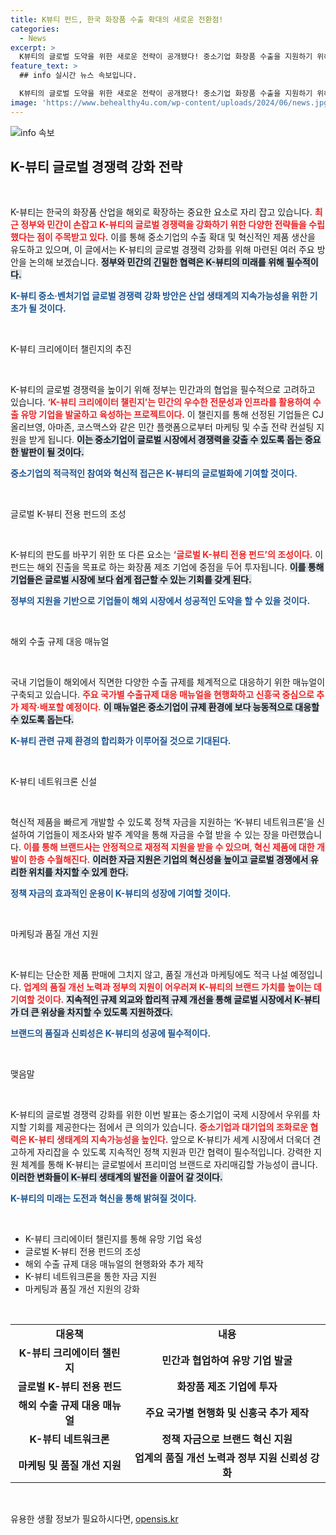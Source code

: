 ```yaml
---
title: K뷰티 펀드, 한국 화장품 수출 확대의 새로운 전환점!
categories:
  - News
excerpt: >
  K뷰티의 글로벌 도약을 위한 새로운 전략이 공개됐다! 중소기업 화장품 수출을 지원하기 위해 민관이 협력, 크리에이터 챌린지와 전용 펀드 조성 등 다채로운 방안을 마련했다. K뷰티의 미래가 기대되는 순간이다!
feature_text: >
  ## info 실시간 뉴스 속보입니다.

  K뷰티의 글로벌 도약을 위한 새로운 전략이 공개됐다! 중소기업 화장품 수출을 지원하기 위해 민관이 협력, 크리에이터 챌린지와 전용 펀드 조성 등 다채로운 방안을 마련했다. K뷰티의 미래가 기대되는 순간이다!
image: 'https://www.behealthy4u.com/wp-content/uploads/2024/06/news.jpg'
---
```


<p><img src="https://www.behealthy4u.com/wp-content/uploads/2024/06/news.jpg" alt="info 속보" /></p>

<h2 data-ke-size="size26">K-뷰티 글로벌 경쟁력 강화 전략</h2>

<p data-ke-size="size16">&nbsp;</p>

<p>K-뷰티는 한국의 화장품 산업을 해외로 확장하는 중요한 요소로 자리 잡고 있습니다. <b><span style="color: #ee2323;">최근 정부와 민간이 손잡고 K-뷰티의 글로벌 경쟁력을 강화하기 위한 다양한 전략들을 수립했다는 점이 주목받고 있다.</span></b> 이를 통해 중소기업의 수출 확대 및 혁신적인 제품 생산을 유도하고 있으며, 이 글에서는 K-뷰티의 글로벌 경쟁력 강화를 위해 마련된 여러 주요 방안을 논의해 보겠습니다. <b><span style="background-color: #21538527;">정부와 민간의 긴밀한 협력은 K-뷰티의 미래를 위해 필수적이다.</span></b></p>

<p><b><span style="color: #1a5490;">K-뷰티 중소·벤처기업 글로벌 경쟁력 강화 방안은 산업 생태계의 지속가능성을 위한 기초가 될 것이다.</span></b></p>

<p data-ke-size="size16">&nbsp;</p>

<p>K-뷰티 크리에이터 챌린지의 추진</p>

<p data-ke-size="size16">&nbsp;</p>

<p>K-뷰티의 글로벌 경쟁력을 높이기 위해 정부는 민간과의 협업을 필수적으로 고려하고 있습니다. <b><span style="color: #ee2323;">‘K-뷰티 크리에이터 챌린지’는 민간의 우수한 전문성과 인프라를 활용하여 수출 유망 기업을 발굴하고 육성하는 프로젝트이다.</span></b> 이 챌린지를 통해 선정된 기업들은 CJ 올리브영, 아마존, 코스맥스와 같은 민간 플랫폼으로부터 마케팅 및 수출 전략 컨설팅 지원을 받게 됩니다. <b><span style="background-color: #21538527;">이는 중소기업이 글로벌 시장에서 경쟁력을 갖출 수 있도록 돕는 중요한 발판이 될 것이다.</span></b> </p>

<p><b><span style="color: #1a5490;">중소기업의 적극적인 참여와 혁신적 접근은 K-뷰티의 글로벌화에 기여할 것이다.</span></b></p>

<p data-ke-size="size16">&nbsp;</p>

<p>글로벌 K-뷰티 전용 펀드의 조성</p>

<p data-ke-size="size16">&nbsp;</p>

<p>K-뷰티의 판도를 바꾸기 위한 또 다른 요소는 <b><span style="color: #ee2323;">‘글로벌 K-뷰티 전용 펀드’의 조성이다.</span></b> 이 펀드는 해외 진출을 목표로 하는 화장품 제조 기업에 중점을 두어 투자됩니다. <b><span style="background-color: #21538527;">이를 통해 기업들은 글로벌 시장에 보다 쉽게 접근할 수 있는 기회를 갖게 된다.</span></b> </p>

<p><b><span style="color: #1a5490;">정부의 지원을 기반으로 기업들이 해외 시장에서 성공적인 도약을 할 수 있을 것이다.</span></b></p>

<p data-ke-size="size16">&nbsp;</p>

<p>해외 수출 규제 대응 매뉴얼</p>

<p data-ke-size="size16">&nbsp;</p>

<p>국내 기업들이 해외에서 직면한 다양한 수출 규제를 체계적으로 대응하기 위한 매뉴얼이 구축되고 있습니다. <b><span style="color: #ee2323;">주요 국가별 수출규제 대응 매뉴얼을 현행화하고 신흥국 중심으로 추가 제작·배포할 예정이다.</span></b> <b><span style="background-color: #21538527;">이 매뉴얼은 중소기업이 규제 환경에 보다 능동적으로 대응할 수 있도록 돕는다.</span></b> </p>

<p><b><span style="color: #1a5490;">K-뷰티 관련 규제 환경의 합리화가 이루어질 것으로 기대된다.</span></b></p>

<p data-ke-size="size16">&nbsp;</p>

<p>K-뷰티 네트워크론 신설</p>

<p data-ke-size="size16">&nbsp;</p>

<p>혁신적 제품을 빠르게 개발할 수 있도록 정책 자금을 지원하는 ‘K-뷰티 네트워크론’을 신설하여 기업들이 제조사와 발주 계약을 통해 자금을 수혈 받을 수 있는 장을 마련했습니다. <b><span style="color: #ee2323;">이를 통해 브랜드사는 안정적으로 재정적 지원을 받을 수 있으며, 혁신 제품에 대한 개발이 한층 수월해진다.</span></b> <b><span style="background-color: #21538527;">이러한 자금 지원은 기업의 혁신성을 높이고 글로벌 경쟁에서 유리한 위치를 차지할 수 있게 한다.</span></b> </p>

<p><b><span style="color: #1a5490;">정책 자금의 효과적인 운용이 K-뷰티의 성장에 기여할 것이다.</span></b></p>

<p data-ke-size="size16">&nbsp;</p>

<p>마케팅과 품질 개선 지원</p>

<p data-ke-size="size16">&nbsp;</p>

<p>K-뷰티는 단순한 제품 판매에 그치지 않고, 품질 개선과 마케팅에도 적극 나설 예정입니다. <b><span style="color: #ee2323;">업계의 품질 개선 노력과 정부의 지원이 어우러져 K-뷰티의 브랜드 가치를 높이는 데 기여할 것이다.</span></b> <b><span style="background-color: #21538527;">지속적인 규제 외교와 합리적 규제 개선을 통해 글로벌 시장에서 K-뷰티가 더 큰 위상을 차지할 수 있도록 지원하겠다.</span></b> </p>

<p><b><span style="color: #1a5490;">브랜드의 품질과 신뢰성은 K-뷰티의 성공에 필수적이다.</span></b></p>

<p data-ke-size="size16">&nbsp;</p>

<p>맺음말</p>

<p data-ke-size="size16">&nbsp;</p>

<p>K-뷰티의 글로벌 경쟁력 강화를 위한 이번 발표는 중소기업이 국제 시장에서 우위를 차지할 기회를 제공한다는 점에서 큰 의의가 있습니다. <b><span style="color: #ee2323;">중소기업과 대기업의 조화로운 협력은 K-뷰티 생태계의 지속가능성을 높인다.</span></b> 앞으로 K-뷰티가 세계 시장에서 더욱더 견고하게 자리잡을 수 있도록 지속적인 정책 지원과 민간 협력이 필수적입니다. 강력한 지원 체계를 통해 K-뷰티는 글로벌에서 프리미엄 브랜드로 자리매김할 가능성이 큽니다. <b><span style="background-color: #21538527;">이러한 변화들이 K-뷰티 생태계의 발전을 이끌어 갈 것이다.</span></b></p>

<p><b><span style="color: #1a5490;">K-뷰티의 미래는 도전과 혁신을 통해 밝혀질 것이다.</span></b> </p>

<p data-ke-size="size16">&nbsp;</p>

<ul>
<li>K-뷰티 크리에이터 챌린지를 통해 유망 기업 육성</li>
<li>글로벌 K-뷰티 전용 펀드의 조성</li>
<li>해외 수출 규제 대응 매뉴얼의 현행화와 추가 제작</li>
<li>K-뷰티 네트워크론을 통한 자금 지원</li>
<li>마케팅과 품질 개선 지원의 강화</li>
</ul>

<p data-ke-size="size16">&nbsp;</p>

<table>
<tr>
<td style="text-align: center; height: 17px;"><b>대응책</b></td>
<td style="text-align: center; height: 17px;"><b>내용</b></td>
</tr>
<tr>
<td style="text-align: center; height: 17px;"><b>K-뷰티 크리에이터 챌린지</b></td>
<td style="text-align: center; height: 17px;"><b>민간과 협업하여 유망 기업 발굴</b></td>
</tr>
<tr>
<td style="text-align: center; height: 17px;"><b>글로벌 K-뷰티 전용 펀드</b></td>
<td style="text-align: center; height: 17px;"><b>화장품 제조 기업에 투자</b></td>
</tr>
<tr>
<td style="text-align: center; height: 17px;"><b>해외 수출 규제 대응 매뉴얼</b></td>
<td style="text-align: center; height: 17px;"><b>주요 국가별 현행화 및 신흥국 추가 제작</b></td>
</tr>
<tr>
<td style="text-align: center; height: 17px;"><b>K-뷰티 네트워크론</b></td>
<td style="text-align: center; height: 17px;"><b>정책 자금으로 브랜드 혁신 지원</b></td>
</tr>
<tr>
<td style="text-align: center; height: 17px;"><b>마케팅 및 품질 개선 지원</b></td>
<td style="text-align: center; height: 17px;"><b>업계의 품질 개선 노력과 정부 지원 신뢰성 강화</b></td>
</tr>
</table>

<p data-ke-size="size16">&nbsp;</p>
유용한 생활 정보가 필요하시다면, <a href="https://opensis.kr" rel="dofollow">opensis.kr</a>


